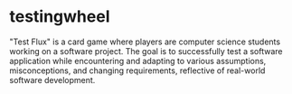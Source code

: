 # testingwheel
"Test Flux" is a card game where players are computer science students working on a software project. The goal is to successfully test a software application while encountering and adapting to various assumptions, misconceptions, and changing requirements, reflective of real-world software development.
